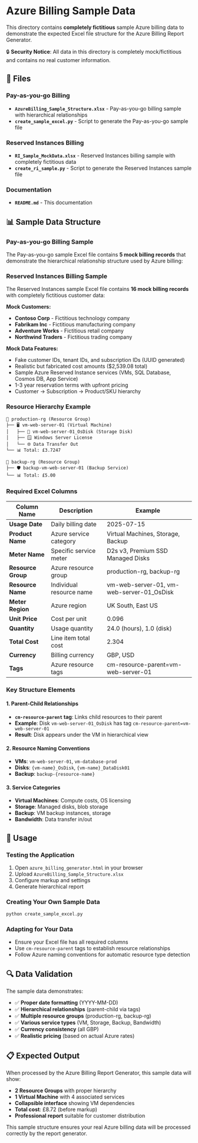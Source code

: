 # Azure Billing Sample Data

This directory contains **completely fictitious** sample Azure billing data to demonstrate the expected Excel file structure for the Azure Billing Report Generator.

🔒 **Security Notice**: All data in this directory is completely mock/fictitious and contains no real customer information.

## 📁 Files

### **Pay-as-you-go Billing**

- **`AzureBilling_Sample_Structure.xlsx`** - Pay-as-you-go billing sample with hierarchical relationships
- **`create_sample_excel.py`** - Script to generate the Pay-as-you-go sample file

### **Reserved Instances Billing**

- **`RI_Sample_MockData.xlsx`** - Reserved Instances billing sample with completely fictitious data
- **`create_ri_sample.py`** - Script to generate the Reserved Instances sample file

### **Documentation**

- **`README.md`** - This documentation

## 📊 Sample Data Structure

### **Pay-as-you-go Billing Sample**

The Pay-as-you-go sample Excel file contains **5 mock billing records** that demonstrate the hierarchical relationship structure used by Azure billing:

### **Reserved Instances Billing Sample**

The Reserved Instances sample Excel file contains **16 mock billing records** with completely fictitious customer data:

**Mock Customers:**

- **Contoso Corp** - Fictitious technology company
- **Fabrikam Inc** - Fictitious manufacturing company
- **Adventure Works** - Fictitious retail company
- **Northwind Traders** - Fictitious trading company

**Mock Data Features:**

- Fake customer IDs, tenant IDs, and subscription IDs (UUID generated)
- Realistic but fabricated cost amounts ($2,539.08 total)
- Sample Azure Reserved Instance services (VMs, SQL Database, Cosmos DB, App Service)
- 1-3 year reservation terms with upfront pricing
- Customer → Subscription → Product/SKU hierarchy

### **Resource Hierarchy Example**

```
📁 production-rg (Resource Group)
├── 🖥️ vm-web-server-01 (Virtual Machine)
│   ├── 💾 vm-web-server-01_OsDisk (Storage Disk)
│   ├── 🪟 Windows Server License
│   └── 🌐 Data Transfer Out
└── 📊 Total: £3.7247

📁 backup-rg (Resource Group)
├── 🛡️ backup-vm-web-server-01 (Backup Service)
└── 📊 Total: £5.00
```

### **Required Excel Columns**

| Column Name | Description | Example |
|-------------|-------------|---------|
| **Usage Date** | Daily billing date | 2025-07-15 |
| **Product Name** | Azure service category | Virtual Machines, Storage, Backup |
| **Meter Name** | Specific service meter | D2s v3, Premium SSD Managed Disks |
| **Resource Group** | Azure resource group | production-rg, backup-rg |
| **Resource Name** | Individual resource name | vm-web-server-01, vm-web-server-01_OsDisk |
| **Meter Region** | Azure region | UK South, East US |
| **Unit Price** | Cost per unit | 0.096 |
| **Quantity** | Usage quantity | 24.0 (hours), 1.0 (disk) |
| **Total Cost** | Line item total cost | 2.304 |
| **Currency** | Billing currency | GBP, USD |
| **Tags** | Azure resource tags | cm-resource-parent=vm-web-server-01 |

### **Key Structure Elements**

#### **1. Parent-Child Relationships**

- **`cm-resource-parent` tag**: Links child resources to their parent
- **Example**: Disk `vm-web-server-01_OsDisk` has tag `cm-resource-parent=vm-web-server-01`
- **Result**: Disk appears under the VM in hierarchical view

#### **2. Resource Naming Conventions**

- **VMs**: `vm-web-server-01`, `vm-database-prod`
- **Disks**: `{vm-name}_OsDisk`, `{vm-name}_DataDisk01`
- **Backup**: `backup-{resource-name}`

#### **3. Service Categories**

- **Virtual Machines**: Compute costs, OS licensing
- **Storage**: Managed disks, blob storage
- **Backup**: VM backup instances, storage
- **Bandwidth**: Data transfer in/out

## 🎯 Usage

### **Testing the Application**

1. Open `azure_billing_generator.html` in your browser
2. Upload `AzureBilling_Sample_Structure.xlsx`
3. Configure markup and settings
4. Generate hierarchical report

### **Creating Your Own Sample Data**

```bash
python create_sample_excel.py
```

### **Adapting for Your Data**

- Ensure your Excel file has all required columns
- Use `cm-resource-parent` tags to establish resource relationships
- Follow Azure naming conventions for automatic resource type detection

## 🔍 Data Validation

The sample data demonstrates:

- ✅ **Proper date formatting** (YYYY-MM-DD)
- ✅ **Hierarchical relationships** (parent-child via tags)
- ✅ **Multiple resource groups** (production-rg, backup-rg)
- ✅ **Various service types** (VM, Storage, Backup, Bandwidth)
- ✅ **Currency consistency** (all GBP)
- ✅ **Realistic pricing** (based on actual Azure rates)

## 📋 Expected Output

When processed by the Azure Billing Report Generator, this sample data will show:

- **2 Resource Groups** with proper hierarchy
- **1 Virtual Machine** with 4 associated services
- **Collapsible interface** showing VM dependencies
- **Total cost**: £8.72 (before markup)
- **Professional report** suitable for customer distribution

This sample structure ensures your real Azure billing data will be processed correctly by the report generator.
